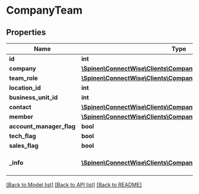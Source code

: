 # CompanyTeam

## Properties
Name | Type | Description | Notes
------------ | ------------- | ------------- | -------------
**id** | **int** |  | [optional] 
**company** | [**\Spinen\ConnectWise\Clients\Company\Model\CompanyReference**](CompanyReference.md) |  | [optional] 
**team_role** | [**\Spinen\ConnectWise\Clients\Company\Model\TeamRoleReference**](TeamRoleReference.md) |  | 
**location_id** | **int** |  | [optional] 
**business_unit_id** | **int** |  | [optional] 
**contact** | [**\Spinen\ConnectWise\Clients\Company\Model\ContactReference**](ContactReference.md) |  | [optional] 
**member** | [**\Spinen\ConnectWise\Clients\Company\Model\MemberReference**](MemberReference.md) |  | [optional] 
**account_manager_flag** | **bool** |  | [optional] 
**tech_flag** | **bool** |  | [optional] 
**sales_flag** | **bool** |  | [optional] 
**_info** | [**\Spinen\ConnectWise\Clients\Company\Model\Metadata**](Metadata.md) | Metadata of the entity | [optional] 

[[Back to Model list]](../README.md#documentation-for-models) [[Back to API list]](../README.md#documentation-for-api-endpoints) [[Back to README]](../README.md)


